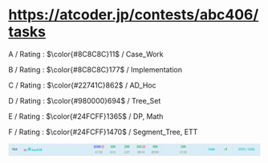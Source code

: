 # https://atcoder.jp/contests/abc406/tasks

A / Rating : $\color{#8C8C8C}11$ / Case_Work

B / Rating : $\color{#8C8C8C}177$ / Implementation

C / Rating : $\color{#22741C}862$ / AD_Hoc

D / Rating : $\color{#980000}694$ / Tree_Set

E / Rating : $\color{#24FCFF}1365$ / DP, Math

F / Rating : $\color{#24FCFF}1470$ / Segment_Tree, ETT

![My Image](https://github.com/kss418/Atcoder/blob/main/ABC/Images/Standings/406.png)
